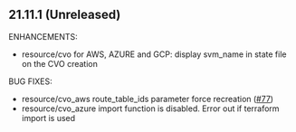 ## 21.11.1 (Unreleased)
ENHANCEMENTS:

* resource/cvo for AWS, AZURE and GCP: display svm_name in state file on the CVO creation

BUG FIXES:

* resource/cvo_aws route_table_ids parameter force recreation ([#77](https://github.com/NetApp/terraform-provider-netapp-cloudmanager/issues/77))
* resource/cvo_azure import function is disabled. Error out if terraform import is used